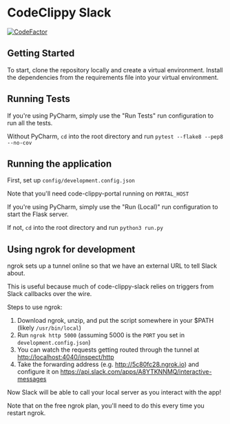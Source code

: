 # CodeClippy Slack

[![CodeFactor](https://www.codefactor.io/repository/github/solutionloft/code-clippy-slack/badge)](https://www.codefactor.io/repository/github/solutionloft/code-clippy-slack)

## Getting Started
To start, clone the repository locally and create a virtual environment. Install the dependencies from the requirements file into your virtual environment.

## Running Tests
If you're using PyCharm, simply use the "Run Tests" run configuration to run all the tests.

Without PyCharm, `cd` into the root directory and run `pytest --flake8 --pep8 --no-cov`

## Running the application
First, set up `config/development.config.json`

Note that you'll need code-clippy-portal running on `PORTAL_HOST`

If you're using PyCharm, simply use the "Run (Local)" run configuration to start the Flask server.

If not, `cd` into the root directory and run `python3 run.py`


## Using ngrok for development
ngrok sets up a tunnel online so that we have an external URL to tell Slack about.

This is useful because much of code-clippy-slack relies on triggers from Slack callbacks over the wire.

Steps to use ngrok:
1) Download ngrok, unzip, and put the script somewhere in your $PATH (likely `/usr/bin/local`)
2) Run `ngrok http 5000` (assuming 5000 is the `PORT` you set in `development.config.json`)
3) You can watch the requests getting routed through the tunnel at <http://localhost:4040/inspect/http>
4) Take the forwarding address (e.g. <http://5c80fc28.ngrok.io>) and configure it on <https://api.slack.com/apps/A8YTKNNMQ/interactive-messages>

Now Slack will be able to call your local server as you interact with the app!

Note that on the free ngrok plan, you'll need to do this every time you restart ngrok.

